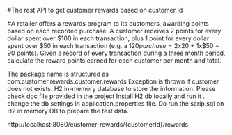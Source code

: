 #The rest API to get customer rewards based on customer Id

#A retailer offers a rewards program to its customers, awarding points based on each recorded purchase. A customer receives 2 points for every dollar spent over $100 in each transaction, plus 1 point for every dollar spent over $50 in each transaction (e.g. a $120 purchase = 2x$20 + 1x$50 = 90 points). Given a record of every transaction during a three month period, calculate the reward points earned for each customer per month and total.

The package name is structured as com.customer.rewards.customer.rewards
Exception is thrown if customer does not exists.
H2 in-memory database to store the information.
Please check doc file provided in the project
Install H2 db locally and run it . change the db settings in application.properties file.
Do run the scrip.sql on H2 in memory DB to prepare the test data.

http://localhost:8080/customer-rewards/{customerId}/rewards 